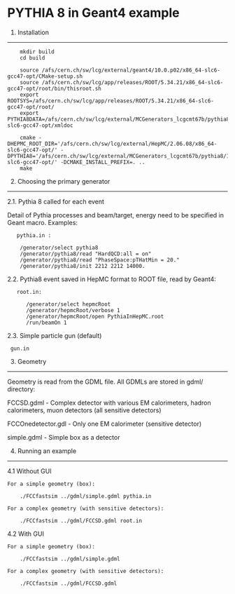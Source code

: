 PYTHIA 8 in Geant4 example
============

1. Installation
-------------------

        mkdir build
        cd build
        
        source /afs/cern.ch/sw/lcg/external/geant4/10.0.p02/x86_64-slc6-gcc47-opt/CMake-setup.sh
        source /afs/cern.ch/sw/lcg/app/releases/ROOT/5.34.21/x86_64-slc6-gcc47-opt/root/bin/thisroot.sh
        export ROOTSYS=/afs/cern.ch/sw/lcg/app/releases/ROOT/5.34.21/x86_64-slc6-gcc47-opt/root/
        export PYTHIA8DATA=/afs/cern.ch/sw/lcg/external/MCGenerators_lcgcmt67b/pythia8/186/x86_64-slc6-gcc47-opt/xmldoc
        
        cmake -DHEPMC_ROOT_DIR='/afs/cern.ch/sw/lcg/external/HepMC/2.06.08/x86_64-slc6-gcc47-opt/' -DPYTHIA8='/afs/cern.ch/sw/lcg/external/MCGenerators_lcgcmt67b/pythia8/186/x86_64-slc6-gcc47-opt/' -DCMAKE_INSTALL_PREFIX=. ..
        make

2. Choosing the primary generator
-------------------

2.1. Pythia 8 called for each event

Detail of Pythia processes and beam/target, energy need to be specified in Geant macro. Examples:

       pythia.in :

        /generator/select pythia8
        /generator/pythia8/read "HardQCD:all = on"
        /generator/pythia8/read "PhaseSpace:pTHatMin = 20."
        /generator/pythia8/init 2212 2212 14000.

2.2. Pythia8 event saved in HepMC format to ROOT file, read by Geant4:

       root.in:

          /generator/select hepmcRoot
          /generator/hepmcRoot/verbose 1
          /generator/hepmcRoot/open PythiaInHepMC.root
          /run/beamOn 1


2.3. Simple particle gun (default)

     gun.in


3. Geometry
-------------------

Geometry is read from the GDML file. All GDMLs are stored in gdml/ directory:

FCCSD.gdml - Complex detector with various EM calorimeters, hadron calorimeters, muon detectors (all sensitive detectors)

FCCOnedetector.gdl - Only one EM calorimeter (sensitive detector)

simple.gdml - Simple box as a detector


4. Running an example
-------------------

4.1 Without GUI

    For a simple geometry (box):

        ./FCCfastsim ../gdml/simple.gdml pythia.in

    For a complex geometry (with sensitive detectors):

        ./FCCfastsim ../gdml/FCCSD.gdml root.in

4.2 With GUI

    For a simple geometry (box):

        ./FCCfastsim ../gdml/simple.gdml

    For a complex geometry (with sensitive detectors):

        ./FCCfastsim ../gdml/FCCSD.gdml
